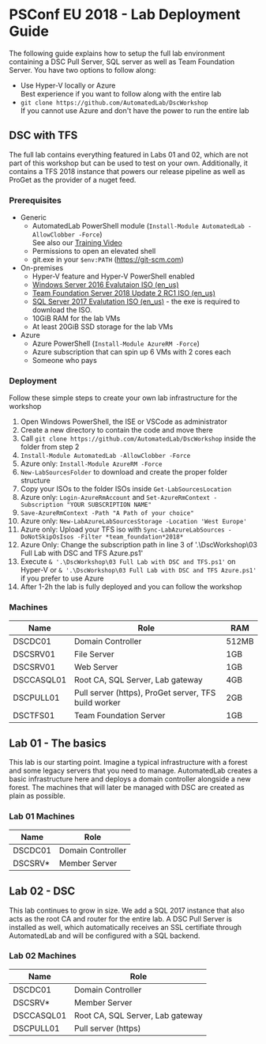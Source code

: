 # PSConf EU 2018 - Lab Deployment Guide

The following guide explains how to setup the full lab environment containing a DSC Pull Server, SQL server as well as Team Foundation Server. 
You have two options to follow along:
- Use Hyper-V locally or Azure  
Best experience if you want to follow along with the entire lab
- ```git clone https://github.com/AutomatedLab/DscWorkshop```  
If you cannot use Azure and don't have the power to run the entire lab

## DSC with TFS

The full lab contains everything featured in Labs 01 and 02, which are not part of this workshop but can be used to test on your own. Additionally, it contains a TFS 2018 instance that powers our release pipeline as well as ProGet as the provider of a nuget feed.

### Prerequisites

- Generic
  - AutomatedLab PowerShell module (```Install-Module AutomatedLab -AllowClobber -Force```)  
  See also our [Training Video](<https://youtu.be/lrPlRvFR5fA>)
  - Permissions to open an elevated shell
  - git.exe in your ```$env:PATH``` (<https://git-scm.com>)
- On-premises
  - Hyper-V feature and Hyper-V PowerShell enabled
  - [Windows Server 2016 Evalutaion ISO (en_us)](https://www.microsoft.com/en-us/evalcenter/evaluate-windows-server-2016)
  - [Team Foundation Server 2018 Update 2 RC1 ISO (en_us)](https://www.visualstudio.com/downloads/)
  - [SQL Server 2017 Evalutation ISO (en_us)](https://www.microsoft.com/en-us/evalcenter/evaluate-sql-server-2017-rtm) - the exe is required to download the ISO.
  - 10GiB RAM for the lab VMs
  - At least 20GiB SSD storage for the lab VMs
- Azure
  - Azure PowerShell (```Install-Module AzureRM -Force```)
  - Azure subscription that can spin up 6 VMs with 2 cores each
  - Someone who pays

### Deployment

Follow these simple steps to create your own lab infrastructure for the workshop

1. Open Windows PowerShell, the ISE or VSCode as administrator
1. Create a new directory to contain the code and move there
1. Call ```git clone https://github.com/AutomatedLab/DscWorkshop``` inside the folder from step 2
1. ```Install-Module AutomatedLab -AllowClobber -Force```
  1. Azure only: ```Install-Module AzureRM -Force```
1. ```New-LabSourcesFolder``` to download and create the proper folder structure
1. Copy your ISOs to the folder ISOs inside ```Get-LabSourcesLocation```
  1. Azure only: ```Login-AzureRmAccount``` and ```Set-AzureRmContext -Subscription "YOUR SUBSCRIPTION NAME"```
  1. ```Save-AzureRmContext -Path "A Path of your choice"```
  1. Azure only: ```New-LabAzureLabSourcesStorage -Location 'West Europe'```
  1. Azure only: Upload your TFS iso with ```Sync-LabAzureLabSources -DoNotSkipOsIsos -Filter *team_foundation*2018*```
  1. Azure Only: Change the subscription path in line 3 of '.\DscWorkshop\03 Full Lab with DSC and TFS Azure.ps1'
1. Execute ```& '.\DscWorkshop\03 Full Lab with DSC and TFS.ps1'``` on Hyper-V or ```& '.\DscWorkshop\03 Full Lab with DSC and TFS Azure.ps1'``` if you prefer to use Azure
1. After 1-2h the lab is fully deployed and you can follow the workshop

### Machines

Name   |   Role | RAM
--- | --- | ---
DSCDC01|Domain Controller | 512MB
DSCSRV01|File Server | 1GB
DSCSRV01|Web Server | 1GB
DSCCASQL01 | Root CA, SQL Server, Lab gateway| 4GB
DSCPULL01 | Pull server (https), ProGet server, TFS build worker | 2GB
DSCTFS01 | Team Foundation Server | 1GB

## Lab 01 - The basics

This lab is our starting point. Imagine a typical infrastructure with a forest and some legacy servers that you need to manage. AutomatedLab creates a basic infrastructure here and deploys a domain controller alongside a new forest.
The machines that will later be managed with DSC are created as plain as possible.

### Lab 01 Machines

Name   |   Role
--- | ---
DSCDC01|Domain Controller
DSCSRV*|Member Server

## Lab 02 - DSC

This lab continues to grow in size. We add a SQL 2017 instance that also acts as the root CA and router for the entire lab. A DSC Pull Server is installed as well, which automatically receives an SSL certifiate through AutomatedLab and will be configured with a SQL backend.

### Lab 02 Machines

Name   |   Role
--- | ---
DSCDC01|Domain Controller
DSCSRV*|Member Server
DSCCASQL01 | Root CA, SQL Server, Lab gateway
DSCPULL01 | Pull server (https)